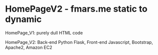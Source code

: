 # HomePageV2 - fmars.me static to dynamic
HomePage_V1: purely dull HTML code 

HomePage_V2: Back-end Python Flask, Front-end Javascript, Bootstrap, Apache2, Amazon EC2
